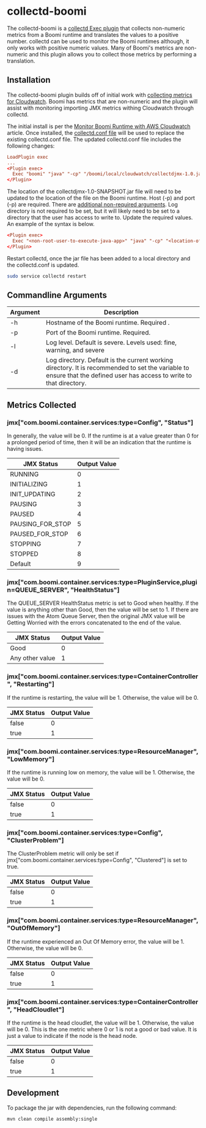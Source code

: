 # collectd-boomi 

The collectd-boomi is a [collectd Exec plugin](https://collectd.org/wiki/index.php/Plugin:Exec) that collects 
non-numeric metrics from a Boomi runtime and translates the values to a positive number. collectd can be used to monitor 
the Boomi runtimes although, it only works with positive numeric values. Many of Boomi's
metrics are non-numeric and this plugin allows you to collect those metrics by performing a translation. 


## Installation

The collectd-boomi plugin builds off of initial work with [collecting metrics for Cloudwatch](https://community.boomi.com/s/article/Monitor-Boomi-Runtime-with-AWS-Cloudwatch). 
Boomi has metrics that are non-numeric and the plugin will assist with monitoring importing JMX metrics withing Cloudwatch through collectd. 

The initial install is per the [Monitor Boomi Runtime with AWS Cloudwatch](https://community.boomi.com/s/article/Monitor-Boomi-Runtime-with-AWS-Cloudwatch) article. Once installed, 
the [collectd.conf file](src/main/resources/collectd.conf) will be used to replace the existing collectd.conf file. The updated collectd.conf file includes the following changes:

```conf
LoadPlugin exec
...
<Plugin exec>
  Exec "boomi" "java" "-cp" "/boomi/local/cloudwatch/collectdjmx-1.0.jar" "com.boomi.jmx.Main" "-h" "localhost" -p" "5002" "-d" "/boomi/local/cloudwatch/logs"
</Plugin>
```

The location of the collectdjmx-1.0-SNAPSHOT.jar file will need to be updated to the location of the file on the Boomi runtime. Host (-p) and port (-p) are required. 
There are [additional non-required arguments](#commandline-arguments). Log directory is not required to be set, but it will likely need to be set to a directory that the user has access to write to. 
Update the required values. An example of the syntax is below.

```conf
<Plugin exec>
  Exec "<non-root-user-to-execute-java-app>" "java" "-cp" "<location-of-jar-file>" "com.boomi.jmx.Main" "-h" "<hostname>" "-p" "<jmx-port>" "-d" "<log-directory>"
</Plugin>
```

Restart collectd, once the jar file has been added to a local directory and the collectd.conf is updated.
```bash
sudo service collectd restart
```


## Commandline Arguments

| Argument | Description                                                                                                                                                           |
|----------|-----------------------------------------------------------------------------------------------------------------------------------------------------------------------|
| -h       | Hostname of the Boomi runtime. Required .                                                                                                                             |
| -p       | Port of the Boomi runtime. Required.                                                                                                                                  |
| -l       | Log level. Default is severe. Levels used: fine, warning, and severe                                                                                                  |
| -d       | Log directory. Default is the current working directory. It is recommended to set the variable to ensure that the defined user has access to write to that directory. |


## Metrics Collected

### jmx["com.boomi.container.services:type=Config", "Status"]

In generally, the value will be 0. If the runtime is at a value greater than 0 for a prolonged period of time, 
then it will be an indication that the runtime is having issues.

| JMX Status       | Output Value |
|------------------|--------------|
| RUNNING          | 0            |
| INITIALIZING     | 1            |
| INIT_UPDATING    | 2            |
| PAUSING          | 3            |
| PAUSED           | 4            |
| PAUSING_FOR_STOP | 5            |
| PAUSED_FOR_STOP  | 6            |
| STOPPING         | 7            |
| STOPPED          | 8            |
| Default          | 9            |


### jmx["com.boomi.container.services:type=PluginService,plugin=QUEUE_SERVER", "HealthStatus"]

The QUEUE_SERVER HealthStatus metric is set to Good when healthy. If the value is anything other than Good, then
the value will be set to 1. If there are issues with the Atom Queue Server, then the original JMX value will be
Getting Worried with the errors concatenated to the end of the value.

| JMX Status       | Output Value |
|------------------|--------------|
| Good             | 0            |
| Any other value  | 1            |

### jmx["com.boomi.container.services:type=ContainerController", "Restarting"]

If the runtime is restarting, the value will be 1. Otherwise, the value will be 0.

| JMX Status | Output Value |
|------------|--------------|
| false      | 0            |
| true       | 1            |

### jmx["com.boomi.container.services:type=ResourceManager", "LowMemory"]

If the runtime is running low on memory, the value will be 1. Otherwise, the value will be 0.

| JMX Status | Output Value |
|------------|--------------|
| false      | 0            |
| true       | 1            |

### jmx["com.boomi.container.services:type=Config", "ClusterProblem"]

The ClusterProblem metric will only be set if jmx["com.boomi.container.services:type=Config", "Clustered"] is set to true. 

| JMX Status | Output Value |
|------------|--------------|
| false      | 0            |
| true       | 1            |


### jmx["com.boomi.container.services:type=ResourceManager", "OutOfMemory"]

If the runtime experienced an Out Of Memory error, the value will be 1. Otherwise, the value will be 0.

| JMX Status | Output Value |
|------------|--------------|
| false      | 0            |
| true       | 1            |


### jmx["com.boomi.container.services:type=ContainerController", "HeadCloudlet"]

If the runtime is the head cloudlet, the value will be 1. Otherwise, the value will be 0. This is the one metric where 0 or 1 is not a good or bad value. 
It is just a value to indicate if the node is the head node.

| JMX Status | Output Value |
|------------|--------------|
| false      | 0            |
| true       | 1            |


## Development

To package the jar with dependencies, run the following command:
```bash
mvn clean compile assembly:single
```
